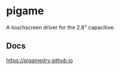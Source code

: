 













# pigame
A touchscreen driver for the 2.8" capacitive.
## Docs
https://pigamedrv.github.io



